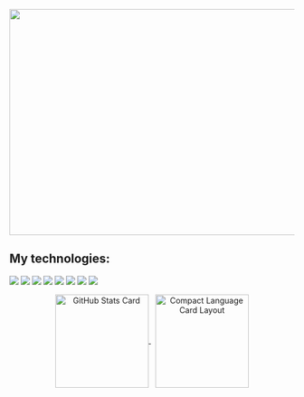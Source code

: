 <p align="center">
 <img src='https://user-images.githubusercontent.com/62842327/107679279-22780400-6c7b-11eb-8184-2b730aaa0661.gif' width="800" height="400" />
</p>

## My technologies:

<img src="https://img.shields.io/badge/html5%20-%23E34F26.svg?&style=for-the-badge&logo=html5&logoColor=white"/> <img src="https://img.shields.io/badge/css3%20-%231572B6.svg?&style=for-the-badge&logo=css3&logoColor=white"/> <img src="https://img.shields.io/badge/javascript%20-%23323330.svg?&style=for-the-badge&logo=javascript&logoColor=%23F7DF1E"/> <img src="https://img.shields.io/badge/typescript%20-%23007ACC.svg?&style=for-the-badge&logo=typescript&logoColor=white"/>
<img src="https://img.shields.io/badge/react%20-%2320232a.svg?&style=for-the-badge&logo=react&logoColor=%2361DAFB"/> <img src="https://img.shields.io/badge/react_native%20-%2320232a.svg?&style=for-the-badge&logo=react&logoColor=%2361DAFB"/> <img src="https://img.shields.io/badge/redux%20-%23593d88.svg?&style=for-the-badge&logo=redux&logoColor=white"/> <img src="https://img.shields.io/badge/Next.js%20-000000?style=for-the-badge&logo=next.js&logoColor=white" />

<p align="center">
 <a href="https://github.com/anuraghazra/github-readme-stats">
  <img 
  align="center" 
  height=165 
  src="https://github-readme-stats.vercel.app/api?username=ianfelix&show_icons=true&theme=radical" 
  alt="GitHub Stats Card" 
  />
 </a>
 &nbsp;
 <a href="https://github.com/anuraghazra/convoychat">
  <img 
  align="center" 
  height=165 
  src="https://github-readme-stats.vercel.app/api/top-langs/?username=anuraghazra&layout=compact&theme=radical" 
  alt="Compact Language Card Layout" 
  />
 </a>
</p>
